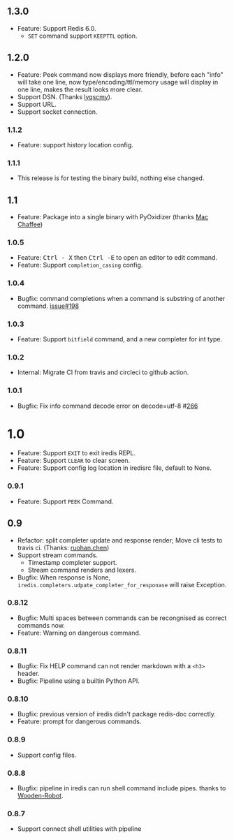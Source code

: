 ## 1.3.0

* Feature: Support Redis 6.0.
  * `SET` command support `KEEPTTL` option.

## 1.2.0

* Feature: Peek command now displays more friendly, before each "info" will
take one line, now type/encoding/ttl/memory usage will display in one line,
makes the result looks more clear.
* Support DSN. (Thanks [lyqscmy]).
* Support URL.
* Support socket connection.

### 1.1.2

* Feature: support history location config.

### 1.1.1

* This release is for testing the binary build, nothing else changed.

## 1.1

* Feature: Package into a single binary with PyOxidizer (thanks [Mac Chaffee])

### 1.0.5

* Feature: <kbd>Ctrl - X</kbd> then <kbd>Ctrl -E</kbd> to open an editor to edit
command.
* Feature: Support `completion_casing` config.

### 1.0.4

* Bugfix: command completions when a command is substring of another command. [issue#198](https://github.com/laixintao/iredis/issues/198)

### 1.0.3

* Feature: Support `bitfield` command, and a new completer for int type.

### 1.0.2

* Internal: Migrate CI from travis and circleci to github action.

### 1.0.1

* Bugfix: Fix info command decode error on decode=utf-8 #[266](https://github.com/laixintao/iredis/pull/266)

# 1.0

* Feature: Support `EXIT` to exit iredis REPL.
* Feature: Support `CLEAR` to clear screen.
* Feature: Support config log location in iredisrc file, default to None.

### 0.9.1

* Feature: Support `PEEK` Command.

## 0.9

* Refactor: split completer update and response render; Move cli tests to
travis ci. (Thanks: [ruohan.chen])
* Support stream commands.
	* Timestamp completer support.
	* Stream command renders and lexers.
* Bugfix: When response is None,
	`iredis.completers.udpate_completer_for_responase` will raise Exception.

### 0.8.12

* Bugfix: Multi spaces between commands can be recongnised as correct
commands now.
* Feature: Warning on dangerous command.

### 0.8.11

* Bugfix: Fix HELP command can not render markdown with a `<h3>` header.
* Bugfix: Pipeline using a builtin Python API.

### 0.8.10

* Bugfix: previous version of iredis didn't package redis-doc correctly.
* Feature: prompt for dangerous commands.

### 0.8.9

* Support config files.

### 0.8.8

* Bugfix: pipeline in iredis can run shell command include pipes. thanks
to [Wooden-Robot].

### 0.8.7

* Support connect shell utilities with pipeline


[Wooden-Robot]: https://github.com/Wooden-Robot
[ruohan.chen]: https://github.com/crhan
[Mac Chaffee]: https://github.com/mac-chaffee
[lyqscmy]: https://github.com/lyqscmy
